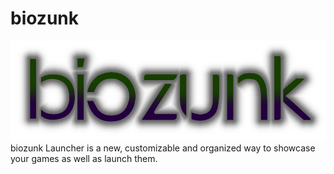 # biozunk
![biozunk](/GithubStuffs/logoName.png "biozunk")
biozunk Launcher is a new, customizable and organized way to showcase your games as well as launch them.
